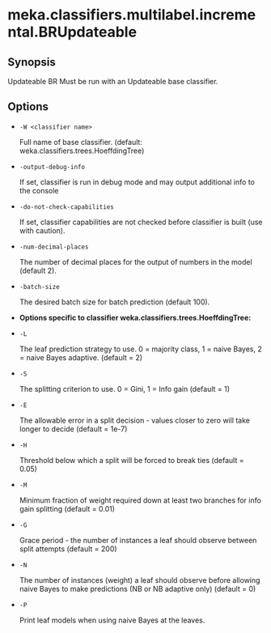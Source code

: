 # meka.classifiers.multilabel.incremental.BRUpdateable

## Synopsis
Updateable BR
Must be run with an Updateable base classifier.

## Options
* `-W <classifier name>`

  Full name of base classifier.
  (default: weka.classifiers.trees.HoeffdingTree)

* `-output-debug-info`

  If set, classifier is run in debug mode and
  may output additional info to the console

* `-do-not-check-capabilities`

  If set, classifier capabilities are not checked before classifier is built
  (use with caution).

* `-num-decimal-places`

  The number of decimal places for the output of numbers in the model (default 2).

* `-batch-size`

  The desired batch size for batch prediction  (default 100).

* **Options specific to classifier weka.classifiers.trees.HoeffdingTree:**

* `-L`

  The leaf prediction strategy to use. 0 = majority class, 1 = naive Bayes, 2 = naive Bayes adaptive.
  (default = 2)

* `-S`

  The splitting criterion to use. 0 = Gini, 1 = Info gain
  (default = 1)

* `-E`

  The allowable error in a split decision - values closer to zero will take longer to decide
  (default = 1e-7)

* `-H`

  Threshold below which a split will be forced to break ties
  (default = 0.05)

* `-M`

  Minimum fraction of weight required down at least two branches for info gain splitting
  (default = 0.01)

* `-G`

  Grace period - the number of instances a leaf should observe between split attempts
  (default = 200)

* `-N`

  The number of instances (weight) a leaf should observe before allowing naive Bayes to make predictions (NB or NB adaptive only)
  (default = 0)

* `-P`

  Print leaf models when using naive Bayes at the leaves.
